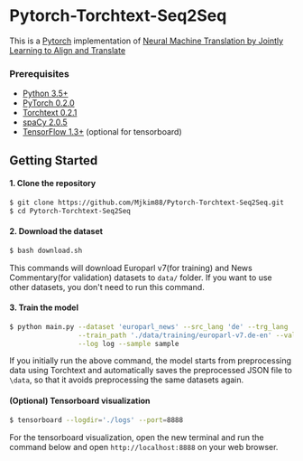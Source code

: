 # Pytorch-Torchtext-Seq2Seq
This is a [Pytorch](https://github.com/pytorch/pytorch)
implementation of [Neural Machine Translation by Jointly Learning to Align and Translate](https://arxiv.org/abs/1409.0473)


### Prerequisites
* [Python 3.5+](https://www.continuum.io/downloads)
* [PyTorch 0.2.0](http://pytorch.org/)
* [Torchtext 0.2.1](https://github.com/pytorch/text)
* [spaCy 2.0.5](https://spacy.io/)
* [TensorFlow 1.3+](https://www.tensorflow.org/) (optional for tensorboard)


## Getting Started
#### 1. Clone the repository
```bash
$ git clone https://github.com/Mjkim88/Pytorch-Torchtext-Seq2Seq.git
$ cd Pytorch-Torchtext-Seq2Seq
```

#### 2. Download the dataset
```bash
$ bash download.sh
```
This commands will download Europarl v7(for training) and News Commentary(for validation) datasets to `data/` folder. 
If you want to use other datasets, you don't need to run this command. 

#### 3. Train the model 
```bash
$ python main.py --dataset 'europarl_news' --src_lang 'de' --trg_lang 'en' --data_path './data' \
                 --train_path './data/training/europarl-v7.de-en' --val_path './data/training/news-commentary-v9.de-en' \
                 --log log --sample sample
```
If you initially run the above command, the model starts from preprocessing data using Torchtext and automatically saves the preprocessed JSON file to `\data`, so that it avoids preprocessing the same datasets again. 

#### (Optional) Tensorboard visualization 
```bash
$ tensorboard --logdir='./logs' --port=8888
```
For the tensorboard visualization, open the new terminal and run the command below and open `http://localhost:8888` on your web browser.
